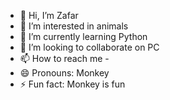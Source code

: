 - 👋 Hi, I’m Zafar
- 👀 I’m interested in animals
- 🌱 I’m currently learning Python
- 💞️ I’m looking to collaborate on PC
- 📫 How to reach me -
- 😄 Pronouns: Monkey
- ⚡ Fun fact: Monkey is fun

<!---
bibizyan747/bibizyan747 is a ✨ special ✨ repository because its `README.md` (this file) appears on your GitHub profile.
You can click the Preview link to take a look at your changes.
--->
